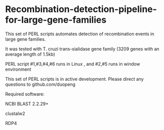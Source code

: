 # Recombination-detection-pipeline-for-large-gene-families
This set of PERL scripts automates detection of recombination events in large gene families. 

It was tested with T. cruzi trans-sialidase gene family (3209 genes with an average length of 1.5kb)

PERL script #1,#3,#4,#6 runs in Linux , and  #2,#5 runs in window environment

This set of PERL scripts is in active development. Please direct any questions to github.com/duopeng

Required software:

NCBI BLAST 2.2.29+

clustalw2

RDP4
